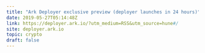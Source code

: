 ```yaml
---
title: "Ark Deployer exclusive preview (deployer launches in 24 hours)"
date: 2019-05-27T05:14:48Z
link: https://deployer.ark.io/?utm_medium=RSS&utm_source=hune#/
site: deployer.ark.io
topic: crypto
draft: false
---
```

